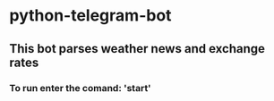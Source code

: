 # python-telegram-bot
<h2>This bot parses weather news and exchange rates</h2>
<h3>To run enter the comand: 'start'</h3>